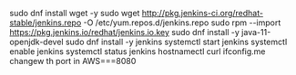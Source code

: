  sudo dnf install wget -y
    sudo wget http://pkg.jenkins-ci.org/redhat-stable/jenkins.repo -O /etc/yum.repos.d/jenkins.repo
     sudo rpm --import https://pkg.jenkins.io/redhat/jenkins.io.key
      sudo  dnf install -y java-11-openjdk-devel
     sudo dnf install -y jenkins
     systemctl start jenkins
     systemctl enable jenkins
     systemctl status jenkins
     hostnamectl
     curl ifconfig.me
changew th port in AWS===8080
